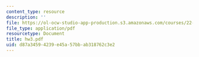 ```yaml
---
content_type: resource
description: ''
file: https://ol-ocw-studio-app-production.s3.amazonaws.com/courses/22-103-microscopic-theory-of-transport-fall-2003/d87a34594239e45a57bbab318762c3e2_hw3.pdf
file_type: application/pdf
resourcetype: Document
title: hw3.pdf
uid: d87a3459-4239-e45a-57bb-ab318762c3e2
---
```

